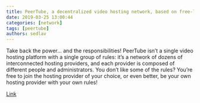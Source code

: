 ```yaml
---
title: PeerTube, a decentralized video hosting network, based on free-libre software
date: 2019-03-25 13:00:44
categories: [network]
tags: [peertube]
authors: sedlav
---
```


Take back the power… and the responsibilities! PeerTube isn’t a single video hosting platform with a single group of rules: it’s a network of dozens of interconnected hosting providers, and each provider is composed of different people and administrators. You don’t like some of the rules? You’re free to join the hosting provider of your choice, or even better, be your own hosting provider with your own rules!

[Link](https://joinpeertube.org/en/)
